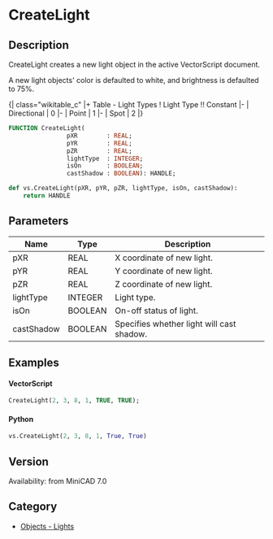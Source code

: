 # CreateLight

## Description
CreateLight creates a new light object in the active VectorScript document. 

A new light objects' color is defaulted to white, and brightness is defaulted to 75%. 

{| class="wikitable_c"
|+ Table - Light Types
! Light Type !! Constant
|-
| Directional
| 0
|-
| Point
| 1
|-
| Spot
| 2
|}

```pascal
FUNCTION CreateLight(
				pXR        : REAL;
				pYR        : REAL;
				pZR        : REAL;
				lightType  : INTEGER;
				isOn       : BOOLEAN;
				castShadow : BOOLEAN): HANDLE;
```

```python
def vs.CreateLight(pXR, pYR, pZR, lightType, isOn, castShadow):
    return HANDLE
```

## Parameters
|Name|Type|Description|
|---|---|---|
|pXR|REAL|X coordinate of new light.|
|pYR|REAL|Y coordinate of new light.|
|pZR|REAL|Z coordinate of new light.|
|lightType|INTEGER|Light type.|
|isOn|BOOLEAN|On-off status of light.|
|castShadow|BOOLEAN|Specifies whether light will cast shadow.|

## Examples
#### VectorScript ####
```pascal
CreateLight(2, 3, 8, 1, TRUE, TRUE);
```
#### Python ####
```python
vs.CreateLight(2, 3, 8, 1, True, True)
```

## Version
Availability: from MiniCAD 7.0

## Category
* [Objects - Lights](../Categories/Objects%20-%20Lights.md)
